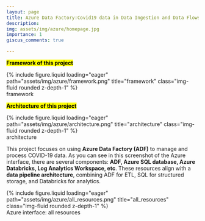 ```yaml
---
layout: page
title: Azure Data Factory:Covid19 data in Data Ingestion and Data Flows
description: 
img: assets/img/azure/homepage.jpg
importance: 1
giscus_comments: true

---
```



**<mark>Framework of this project </mark>**
<div class="row">
    <div class="col-sm mt-3 mt-md-0">
        {% include figure.liquid loading="eager" path="assets/img/azure/framework.png" title="framework" class="img-fluid rounded z-depth-1" %}
    </div>
</div>
<div class="caption">
    framework
</div>

**<mark>Architecture of this project </mark>**

<div class="row">
    <div class="col-sm mt-3 mt-md-0">
        {% include figure.liquid loading="eager" path="assets/img/azure/architecture.png" title="architecture" class="img-fluid rounded z-depth-1" %}
    </div>
</div>
<div class="caption">
    architecture
</div>

This project focuses on using **Azure Data Factory (ADF)** to manage and process COVID-19 data. As you can see in this screenshot of the Azure interface, there are several components: **ADF, Azure SQL database, Azure Databricks, Log Analytics Workspace, etc**. These resources align with a **data pipeline architecture**, combining ADF for ETL, SQL for structured storage, and Databricks for analytics.

<div class="row">
    <div class="col-sm mt-3 mt-md-0">
        {% include figure.liquid loading="eager" path="assets/img/azure/all_resources.png" title="all_resources" class="img-fluid rounded z-depth-1" %}
    </div>
</div>
<div class="caption">
    Azure interface: all resources
</div>
